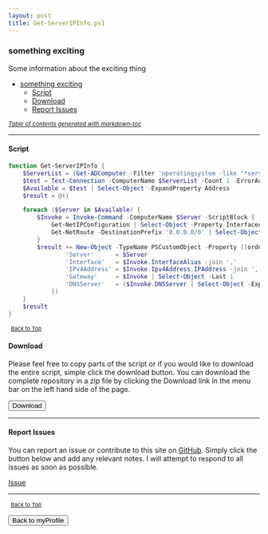 ```yaml
---
layout: post
title: Get-ServerIPInfo.ps1
---
```


### something exciting

Some information about the exciting thing

- [something exciting](#something-exciting)
  - [Script](#script)
  - [Download](#download)
  - [Report Issues](#report-issues)

<small><i><a href='http://ecotrust-canada.github.io/markdown-toc/'>Table of contents generated with markdown-toc</a></i></small>

---

#### Script

```powershell
function Get-ServerIPInfo {
    $ServerList = (Get-ADComputer -Filter 'operatingsystem -like "*server*" -and enabled -eq "true"').Name
    $test = Test-Connection -ComputerName $ServerList -Count 1 -ErrorAction SilentlyContinue
    $Available = $test | Select-Object -ExpandProperty Address
    $result = @()

    foreach ($Server in $Available) {
        $Invoke = Invoke-Command -ComputerName $Server -ScriptBlock {
            Get-NetIPConfiguration | Select-Object -Property InterfaceAlias, Ipv4Address, DNSServer
            Get-NetRoute -DestinationPrefix '0.0.0.0/0' | Select-Object -ExpandProperty NextHop
        }
        $result += New-Object -TypeName PSCustomObject -Property ([ordered]@{
                'Server'      = $Server
                'Interface'   = $Invoke.InterfaceAlias -join ','
                'IPv4Address' = $Invoke.Ipv4Address.IPAddress -join ','
                'Gateway'     = $Invoke | Select-Object -Last 1
                'DNSServer'   = ($Invoke.DNSServer | Select-Object -ExpandProperty ServerAddresses) -join ','
            })
    }
    $result
}
```

<span style="font-size:11px;"><a href="#"><i class="fas fa-caret-up" aria-hidden="true" style="color: white; margin-right:5px;"></i>Back to Top</a></span>

#### Download

Please feel free to copy parts of the script or if you would like to download the entire script, simple click the download button. You can download the complete repository in a zip file by clicking the Download link in the menu bar on the left hand side of the page.

<button class="btn" type="submit" onclick="window.open('https://scripts.lukeleigh.com/powershell/functions/myProfile/Get-ServerIPInfo.ps1')">
    <i class="fa fa-cloud-download-alt">
    </i>
        Download
</button>

---

#### Report Issues

You can report an issue or contribute to this site on <a href="https://github.com/BanterBoy/scripts-blog/issues">GitHub</a>. Simply click the button below and add any relevant notes. I will attempt to respond to all issues as soon as possible.

<!-- Place this tag where you want the button to render. -->

<a class="github-button" href="https://github.com/BanterBoy/scripts-blog/issues/new?title=Get-ServerIPInfo.ps1&body=There is a problem with this function. Please find details below." data-show-count="true" aria-label="Issue BanterBoy/scripts-blog on GitHub">Issue</a>

---

<span style="font-size:11px;"><a href="#"><i class="fas fa-caret-up" aria-hidden="true" style="color: white; margin-right:5px;"></i>Back to Top</a></span>

<a href="/menu/_pages/myProfile.html">
    <button class="btn">
        <i class='fas fa-reply'>
        </i>
            Back to myProfile
    </button>
</a>

[1]: http://ecotrust-canada.github.io/markdown-toc
[2]: https://github.com/googlearchive/code-prettify
